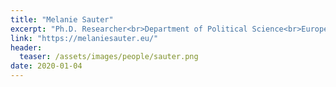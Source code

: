 ```yaml
---
title: "Melanie Sauter"
excerpt: "Ph.D. Researcher<br>Department of Political Science<br>European University Institute<br>Affiliated researcher<br><br>Melanie Sauter's research looks at the micro-dynamics of armed conflicts and the relationship between humanitarian organizations and peacekeeping forces"
link: "https://melaniesauter.eu/"
header:
  teaser: /assets/images/people/sauter.png
date: 2020-01-04
---
```

